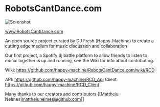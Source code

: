 # RobotsCantDance.com
![Screnshot](https://i.imgur.com/xJF27gr.png)

www.RobotsCantDance.com

An open source project curated by DJ Fresh (Happy-Machine) to create a cutting edge medium for music discussion and collaboration

Our first project, a Spotify dj battle platform to allow friends to listen to music together is up and running, see the Wiki for info about contributing.

Wiki: https://github.com/happy-machine/RobotsCantDance.com/wiki/RCD

  API: https://github.com/happy-machine/RCD_Api
  Client:  https://github.com/happy-machine/RCD_Client
  
  Many thanks to our creators and contributors [[Mattheiu Nelmes|mattheiunelmes@github.com]]
